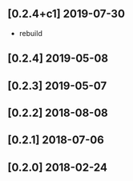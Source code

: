 ## [0.2.4+c1] 2019-07-30

*  rebuild

## [0.2.4] 2019-05-08


## [0.2.3] 2019-05-07


## [0.2.2] 2018-08-08


## [0.2.1] 2018-07-06


## [0.2.0] 2018-02-24


